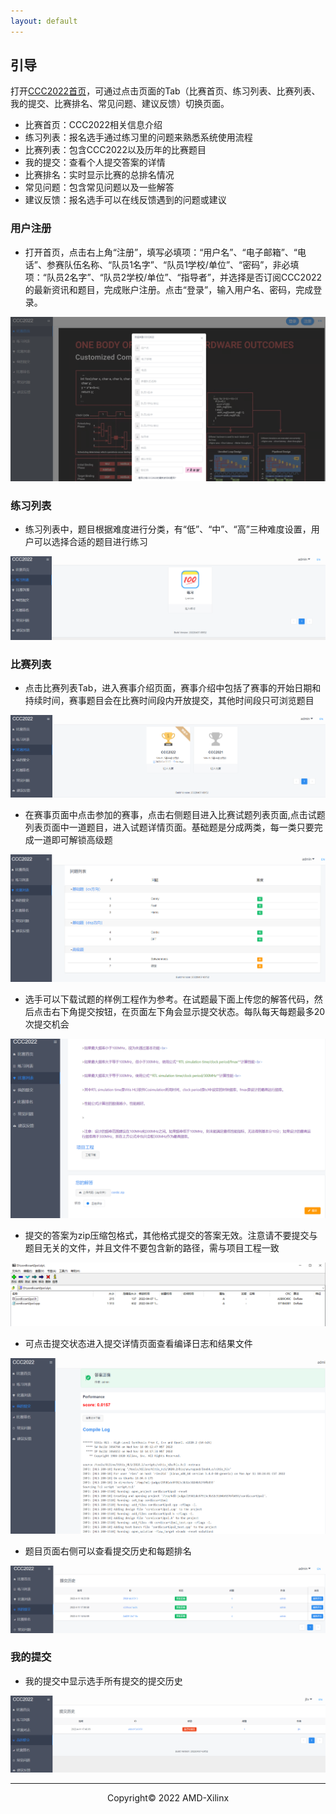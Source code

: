 ```yaml
---
layout: default
---
```


## 引导

打开<a href="http://118.31.189.183:8008/">CCC2022首页</a>，可通过点击页面的Tab（比赛首页、练习列表、比赛列表、我的提交、比赛排名、常见问题、建议反馈）切换页面。

- 比赛首页：CCC2022相关信息介绍
- 练习列表：报名选手通过练习里的问题来熟悉系统使用流程
- 比赛列表：包含CCC2022以及历年的比赛题目
- 我的提交：查看个人提交答案的详情
- 比赛排名：实时显示比赛的总排名情况
- 常见问题：包含常见问题以及一些解答
- 建议反馈：报名选手可以在线反馈遇到的问题或建议

### 用户注册

- 打开首页，点击右上角“注册”，填写必填项：“用户名”、“电子邮箱”、“电话”、参赛队伍名称、“队员1名字”、“队员1学校/单位”、“密码”，非必填项：“队员2名字”、“队员2学校/单位”、“指导者”，并选择是否订阅CCC2022的最新资讯和题目，完成账户注册。点击“登录”，输入用户名、密码，完成登录。

![](./images/help_01.png)

### 练习列表

- 练习列表中，题目根据难度进行分类，有“低”、“中”、“高”三种难度设置，用户可以选择合适的题目进行练习

![](./images/help_02.png)

### 比赛列表

- 点击比赛列表Tab，进入赛事介绍页面，赛事介绍中包括了赛事的开始日期和持续时间，赛事题目会在比赛时间段内开放提交，其他时间段只可浏览题目

![](./images/help_03.png)

- 在赛事页面中点击参加的赛事，点击右侧题目进入比赛试题列表页面,点击试题列表页面中一道题目，进入试题详情页面。基础题是分成两类，每一类只要完成一道即可解锁高级题

![](./images/help_04.png)


- 选手可以下载试题的样例工程作为参考。在试题最下面上传您的解答代码，然后点击右下角提交按钮，在页面左下角会显示提交状态。每队每天每题最多20次提交机会

![](./images/help_05.png)


- 提交的答案为zip压缩包格式，其他格式提交的答案无效。注意请不要提交与题目无关的文件，并且文件不要包含新的路径，需与项目工程一致

![](./images/help_06.png)


- 可点击提交状态进入提交详情页面查看编译日志和结果文件

![](./images/help_07.png)


- 题目页面右侧可以查看提交历史和每题排名

![](./images/help_08.png)


### 我的提交

- 我的提交中显示选手所有提交的提交历史

![](./images/help_09.png)


---------------------------------------
<p align="center">Copyright&copy; 2022 AMD-Xilinx</p>